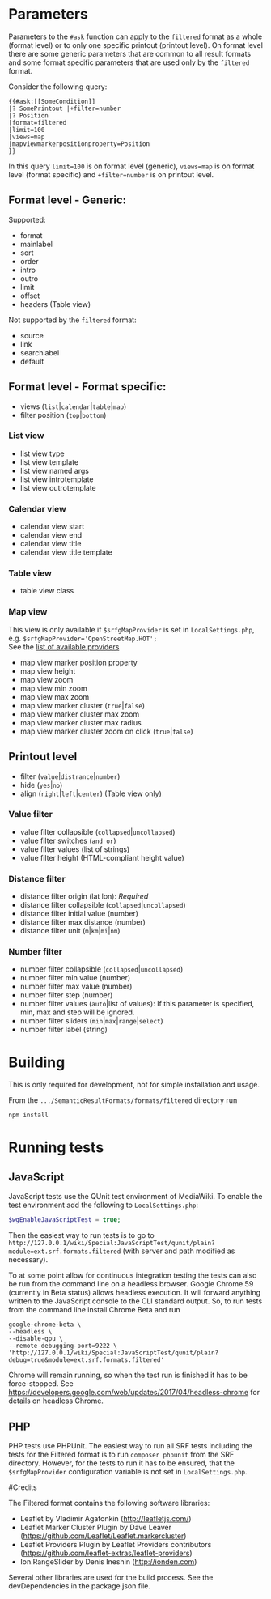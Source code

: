 # Parameters

Parameters to the `#ask` function can apply to the `filtered` format as a whole
(format level) or to only one specific printout (printout level). On format
level there are some generic parameters that are common to all result formats
and some format specific parameters that are used only by the `filtered` format.

Consider the following query:
```
{{#ask:[[SomeCondition]]
|? SomePrintout |+filter=number
|? Position
|format=filtered
|limit=100
|views=map
|mapviewmarkerpositionproperty=Position
}}
```

In this query `limit=100` is on format level (generic), `views=map` is on format
level (format specific) and `+filter=number` is on printout level.

## Format level - Generic:

Supported:
* format
* mainlabel
* sort
* order
* intro
* outro
* limit
* offset
* headers (Table view)

Not supported by the `filtered` format:
* source
* link
* searchlabel
* default

## Format level - Format specific:
* views (`list`|`calendar`|`table`|`map`)
* filter position (`top`|`bottom`)

### List view

* list view type
* list view template
* list view named args
* list view introtemplate
* list view outrotemplate

### Calendar view

* calendar view start
* calendar view end
* calendar view title
* calendar view title template

### Table view

* table view class

### Map view

This view is only available if `$srfgMapProvider` is set in `LocalSettings.php`,
e.g. `$srfgMapProvider='OpenStreetMap.HOT';`<br>
See the [list of available
providers](http://leaflet-extras.github.io/leaflet-providers/preview/index.html)

* map view marker position property
* map view height 
* map view zoom
* map view min zoom
* map view max zoom
* map view marker cluster (`true`|`false`)
* map view marker cluster max zoom
* map view marker cluster max radius
* map view marker cluster zoom on click (`true`|`false`)

## Printout level

* filter (`value`|`distrance`|`number`)
* hide (`yes`|`no`)
* align (`right`|`left`|`center`) (Table view only)

### Value filter

* value filter collapsible (`collapsed`|`uncollapsed`)
* value filter switches (`and or`)
* value filter values (list of strings)
* value filter height (HTML-compliant height value)

### Distance filter

* distance filter origin (lat lon): *Required*
* distance filter collapsible (`collapsed`|`uncollapsed`)
* distance filter initial value (number)
* distance filter max distance (number)
* distance filter unit (`m`|`km`|`mi`|`nm`)

### Number filter

* number filter collapsible (`collapsed`|`uncollapsed`)
* number filter min value (number)
* number filter max value (number)
* number filter step (number)
* number filter values (`auto`|list of values): If this parameter is specified,
min, max and step will be ignored.
* number filter sliders (`min`|`max`|`range`|`select`)
* number filter label (string)

# Building

This is only required for development, not for simple installation and usage.

From the `.../SemanticResultFormats/formats/filtered` directory run
 ```
 npm install
 ```

# Running tests

## JavaScript

JavaScript tests use the QUnit test environment of MediaWiki. To enable the test
environment add the following to `LocalSettings.php`:
``` PHP
$wgEnableJavaScriptTest = true;
```

Then the easiest way to run tests is to go to
`http://127.0.0.1/wiki/Special:JavaScriptTest/qunit/plain?module=ext.srf.formats.filtered`
(with server and path modified as necessary).


To at some point allow for continuous integration testing the tests can also be
run from the command line on a headless browser. Google Chrome 59 (currently in
Beta status) allows headless execution. It will forward anything written to the
JavaScript console to the CLI standard output. So, to run tests from the command
line install Chrome Beta and run  

```
google-chrome-beta \
--headless \
--disable-gpu \
--remote-debugging-port=9222 \
'http://127.0.0.1/wiki/Special:JavaScriptTest/qunit/plain?debug=true&module=ext.srf.formats.filtered'
```

Chrome will remain running, so when the test run is finished it has to be
force-stopped.
See https://developers.google.com/web/updates/2017/04/headless-chrome for
details on headless Chrome.
 
## PHP
 
PHP tests use PHPUnit. The easiest way to run all SRF tests including the tests
for the Filtered format is to run `composer phpunit` from the SRF directory.
However, for the tests to run it has to be ensured, that the `$srfgMapProvider`
configuration variable is not set in `LocalSettings.php`. 
   
#Credits

The Filtered format contains the following software libraries:
* Leaflet by Vladimir Agafonkin (http://leafletjs.com/)
* Leaflet Marker Cluster Plugin by Dave Leaver (https://github.com/Leaflet/Leaflet.markercluster)
* Leaflet Providers Plugin by Leaflet Providers contributors (https://github.com/leaflet-extras/leaflet-providers)
* Ion.RangeSlider by Denis Ineshin (http://ionden.com)

Several other libraries are used for the build process. See the devDependencies
in the package.json file.